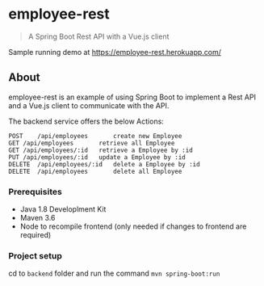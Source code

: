 # employee-rest
> A Spring Boot Rest API with a Vue.js client

Sample running demo at https://employee-rest.herokuapp.com/

## About

employee-rest is an example of using Spring Boot to implement a Rest API and a Vue.js client to communicate with the API.

The backend service offers the below Actions:
```
POST	/api/employees	     create new Employee
GET	/api/employees	     retrieve all Employee
GET	/api/employees/:id   retrieve a Employee by :id
PUT	/api/employees/:id   update a Employee by :id
DELETE	/api/employees/:id   delete a Employee by :id
DELETE	/api/employees	     delete all Employee
```

### Prerequisites

- Java 1.8 Developlment Kit
- Maven 3.6
- Node to recompile frontend (only needed if changes to frontend are required)

### Project setup

cd to `backend` folder and run the command `mvn spring-boot:run`
